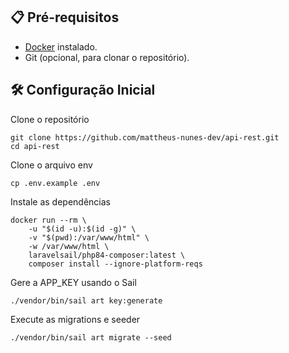 ## 📋 Pré-requisitos

- [Docker](https://docs.docker.com/get-docker/) instalado.
- Git (opcional, para clonar o repositório).

## 🛠 Configuração Inicial

Clone o repositório

```
git clone https://github.com/mattheus-nunes-dev/api-rest.git
cd api-rest
```
Clone o arquivo env

```
cp .env.example .env
```

Instale as dependências

```
docker run --rm \
    -u "$(id -u):$(id -g)" \
    -v "$(pwd):/var/www/html" \
    -w /var/www/html \
    laravelsail/php84-composer:latest \
    composer install --ignore-platform-reqs
```

Gere a APP_KEY usando o Sail

```
./vendor/bin/sail art key:generate
```

Execute as migrations e seeder

```
./vendor/bin/sail art migrate --seed
```



